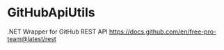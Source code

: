 # GitHubApiUtils
.NET Wrapper for GitHub REST API
https://docs.github.com/en/free-pro-team@latest/rest

